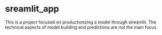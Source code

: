 # sreamlit_app

This is a project focused on productionzing a model through streamlit. The technical aspects of model building and predictions are not the main focus. 